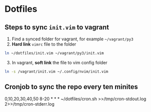 # Dotfiles

## Steps to sync `init.vim` to vagrant
1. Find a synced folder for vagrant, for example `~/vagrant/py3`
2. **Hard link** `vimrc` file to the folder
```bash
ln ~/dotfiles/init.vim ~/vagrant/py3/init.vim
```
3. In vagrant, **soft link** the file to vim config folder
```bash
ln -s /vagrant/init.vim ~/.config/nvim/init.vim
```

## Cronjob to sync the repo every ten minites
0,10,20,30,40,50 8-20 * * * ~/dotfiles/cron.sh >>/tmp/cron-stdout.log 2>>/tmp/cron-stderr.log
